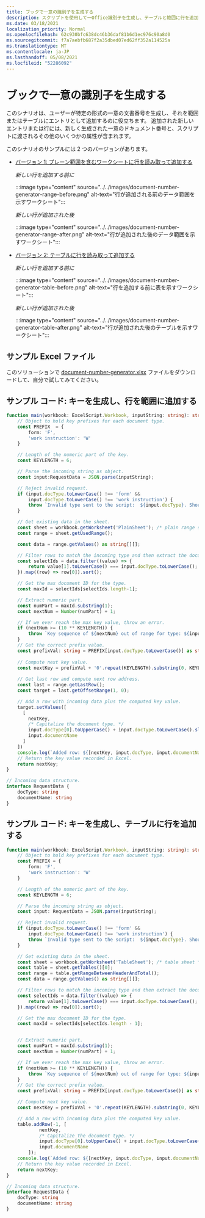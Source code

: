 ```yaml
---
title: ブックで一意の識別子を生成する
description: スクリプトを使用して一Office識別子を生成し、テーブルと範囲に行を追加する方法について学習します。
ms.date: 03/18/2021
localization_priority: Normal
ms.openlocfilehash: 62c930bfc638dc46b36daf81b6d1ec976c90a8d0
ms.sourcegitcommit: f7a7aebfb687f2a35dbed07ed62ff352a114525a
ms.translationtype: MT
ms.contentlocale: ja-JP
ms.lasthandoff: 05/08/2021
ms.locfileid: "52286092"
---
```

# <a name="generate-a-unique-identifier-in-a-workbook"></a>ブックで一意の識別子を生成する

このシナリオは、ユーザーが特定の形式の一意の文書番号を生成し、それを範囲またはテーブルにエントリとして追加するのに役立ちます。 追加された新しいエントリまたは行には、新しく生成された一意のドキュメント番号と、スクリプトに渡されるその他のいくつかの属性が含まれます。

このシナリオのサンプルには 2 つのバージョンがあります。

* [バージョン 1: プレーン範囲を含むワークシートに行を読み取って追加する](#sample-code-generate-key-and-add-row-to-range)

    _新しい行を追加する前に_

    :::image type="content" source="../../images/document-number-generator-range-before.png" alt-text="行が追加される前のデータ範囲を示すワークシート":::

    _新しい行が追加された後_

    :::image type="content" source="../../images/document-number-generator-range-after.png" alt-text="行が追加された後のデータ範囲を示すワークシート":::

* [バージョン 2: テーブルに行を読み取って追加する](#sample-code-generate-key-and-add-row-to-table)

    _新しい行を追加する前に_

    :::image type="content" source="../../images/document-number-generator-table-before.png" alt-text="行を追加する前に表を示すワークシート":::

    _新しい行が追加された後_

    :::image type="content" source="../../images/document-number-generator-table-after.png" alt-text="行が追加された後のテーブルを示すワークシート":::

## <a name="sample-excel-file"></a>サンプル Excel ファイル

このソリューションで <a href="document-number-generator.xlsx">document-number-generator.xlsx</a> ファイルをダウンロードして、自分で試してみてください。

## <a name="sample-code-generate-key-and-add-row-to-range"></a>サンプル コード: キーを生成し、行を範囲に追加する

```TypeScript
function main(workbook: ExcelScript.Workbook, inputString: string): string {
    // Object to hold key prefixes for each document type.
    const PREFIX  = {
        form: 'F',
        'work instruction': 'W'
    }

    // Length of the numeric part of the key.
    const KEYLENGTH = 6;

    // Parse the incoming string as object.
    const input:RequestData = JSON.parse(inputString);

    // Reject invalid request.
    if (input.docType.toLowerCase() !== 'form' && 
        input.docType.toLowerCase() !== 'work instruction') {
        throw `Invalid type sent to the script:  ${input.docType}. Should be one of the following: ${Object.keys(PREFIX)}`
    }

    // Get existing data in the sheet.
    const sheet = workbook.getWorksheet('PlainSheet'); /* plain range sheet */
    const range = sheet.getUsedRange();

    const data = range.getValues() as string[][];

    // Filter rows to match the incoming type and then extract the document number column (index 0) and then sort it. 
    const selectIds = data.filter((value) => {
        return value[1].toLowerCase() === input.docType.toLowerCase();
    }).map((row) => row[0]).sort();

    // Get the max document ID for the type.
    const maxId = selectIds[selectIds.length-1];

    // Extract numeric part.
    const numPart = maxId.substring(1);
    const nextNum = Number(numPart) + 1;

    // If we ever reach the max key value, throw an error.
    if (nextNum >= (10 ** KEYLENGTH)) {
        throw `Key sequence of ${nextNum} out of range for type: ${input.docType}.`
    }
    // Get the correct prefix value.
    const prefixVal: string = PREFIX[input.docType.toLowerCase()] as string;
    
    // Compute next key value.
    const nextKey = prefixVal + '0'.repeat(KEYLENGTH).substring(0, KEYLENGTH - String(nextNum).length) + String(nextNum);
    
    // Get last row and compute next row address.
    const last = range.getLastRow();
    const target = last.getOffsetRange(1, 0);

    // Add a row with incoming data plus the computed key value.
    target.setValues([
      [
        nextKey, 
        /* Capitalize the document type. */
        input.docType[0].toUpperCase() + input.docType.toLowerCase().slice(1),
        input.documentName
      ]
    ])
    console.log(`Added row: ${[nextKey, input.docType, input.documentName]}`)
    // Return the key value recorded in Excel.
    return nextKey;
}

// Incoming data structure.
interface RequestData {
    docType: string
    documentName: string
}
```

## <a name="sample-code-generate-key-and-add-row-to-table"></a>サンプル コード: キーを生成し、テーブルに行を追加する

```TypeScript
function main(workbook: ExcelScript.Workbook, inputString: string): string {
    // Object to hold key prefixes for each document type.
    const PREFIX = {
        form: 'F',
        'work instruction': 'W'
    }

    // Length of the numeric part of the key.
    const KEYLENGTH = 6;

    // Parse the incoming string as object.
    const input: RequestData = JSON.parse(inputString);

    // Reject invalid request.
    if (input.docType.toLowerCase() !== 'form' &&
        input.docType.toLowerCase() !== 'work instruction') {
        throw `Invalid type sent to the script:  ${input.docType}. Should be one of the following: ${Object.keys(PREFIX)}`
    }

    // Get existing data in the sheet.
    const sheet = workbook.getWorksheet('TableSheet'); /* table sheet */
    const table = sheet.getTables()[0];
    const range = table.getRangeBetweenHeaderAndTotal();
    const data = range.getValues() as string[][];

    // Filter rows to match the incoming type and then extract the document number column (index 0) and then sort it.
    const selectIds = data.filter((value) => {
        return value[1].toLowerCase() === input.docType.toLowerCase();
    }).map((row) => row[0]).sort();

    // Get the max document ID for the type.
    const maxId = selectIds[selectIds.length - 1];


    // Extract numeric part.
    const numPart = maxId.substring(1);
    const nextNum = Number(numPart) + 1;

    // If we ever reach the max key value, throw an error.
    if (nextNum >= (10 ** KEYLENGTH)) {
        throw `Key sequence of ${nextNum} out of range for type: ${input.docType}.`
    }
    // Get the correct prefix value.
    const prefixVal: string = PREFIX[input.docType.toLowerCase()] as string;

    // Compute next key value.
    const nextKey = prefixVal + '0'.repeat(KEYLENGTH).substring(0, KEYLENGTH - String(nextNum).length) + String(nextNum);

    // Add a row with incoming data plus the computed key value.
    table.addRow(-1, [
            nextKey,
            /* Capitalize the document type. */
            input.docType[0].toUpperCase() + input.docType.toLowerCase().slice(1),
            input.documentName
        ]);
    console.log(`Added row: ${[nextKey, input.docType, input.documentName]}`)
    // Return the key value recorded in Excel.
    return nextKey;
}

// Incoming data structure.
interface RequestData {
    docType: string
    documentName: string
}
```
